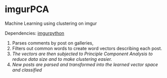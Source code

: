 # imgurPCA
Machine Learning using clustering on imgur

Dependencies: [imgurpython](https://github.com/Imgur/imgurpython)

1. Parses comments by post on galleries, 
2. Filters out common words to create word vectors describing each post. 
3. *The vectors are then subjected to Principle Component Analysis to reduce data size and to make clustering easier.*
4. *New posts are parsed and transformed into the learned vector space and classified*
